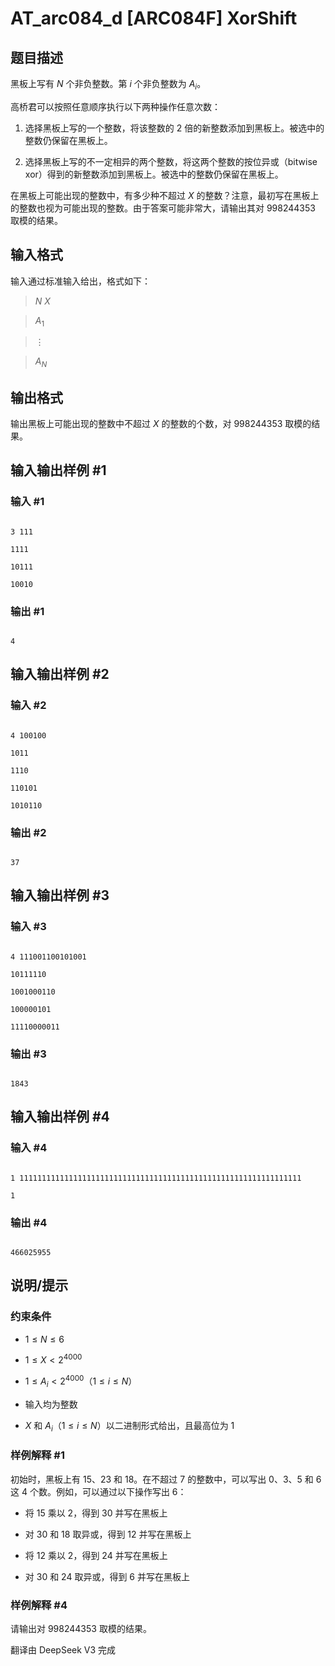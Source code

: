# AT_arc084_d [ARC084F] XorShift

## 题目描述

[problemUrl]: https://atcoder.jp/contests/arc084/tasks/arc084_d

黑板上写有 $N$ 个非负整数。第 $i$ 个非负整数为 $A_i$。

高桥君可以按照任意顺序执行以下两种操作任意次数：

1. 选择黑板上写的一个整数，将该整数的 $2$ 倍的新整数添加到黑板上。被选中的整数仍保留在黑板上。
2. 选择黑板上写的不一定相异的两个整数，将这两个整数的按位异或（bitwise xor）得到的新整数添加到黑板上。被选中的整数仍保留在黑板上。

在黑板上可能出现的整数中，有多少种不超过 $X$ 的整数？注意，最初写在黑板上的整数也视为可能出现的整数。由于答案可能非常大，请输出其对 $998244353$ 取模的结果。

## 输入格式

输入通过标准输入给出，格式如下：

> $N$ $X$  
> $A_1$  
> $\vdots$  
> $A_N$

## 输出格式

输出黑板上可能出现的整数中不超过 $X$ 的整数的个数，对 $998244353$ 取模的结果。

## 输入输出样例 #1

### 输入 #1

```
3 111
1111
10111
10010
```

### 输出 #1

```
4
```

## 输入输出样例 #2

### 输入 #2

```
4 100100
1011
1110
110101
1010110
```

### 输出 #2

```
37
```

## 输入输出样例 #3

### 输入 #3

```
4 111001100101001
10111110
1001000110
100000101
11110000011
```

### 输出 #3

```
1843
```

## 输入输出样例 #4

### 输入 #4

```
1 111111111111111111111111111111111111111111111111111111111111111
1
```

### 输出 #4

```
466025955
```

## 说明/提示

### 约束条件

- $1 \leq N \leq 6$
- $1 \leq X < 2^{4000}$
- $1 \leq A_i < 2^{4000}$（$1 \leq i \leq N$）
- 输入均为整数
- $X$ 和 $A_i$（$1 \leq i \leq N$）以二进制形式给出，且最高位为 $1$

### 样例解释 #1

初始时，黑板上有 $15$、$23$ 和 $18$。在不超过 $7$ 的整数中，可以写出 $0$、$3$、$5$ 和 $6$ 这 $4$ 个数。例如，可以通过以下操作写出 $6$：
- 将 $15$ 乘以 $2$，得到 $30$ 并写在黑板上
- 对 $30$ 和 $18$ 取异或，得到 $12$ 并写在黑板上
- 将 $12$ 乘以 $2$，得到 $24$ 并写在黑板上
- 对 $30$ 和 $24$ 取异或，得到 $6$ 并写在黑板上

### 样例解释 #4

请输出对 $998244353$ 取模的结果。

翻译由 DeepSeek V3 完成